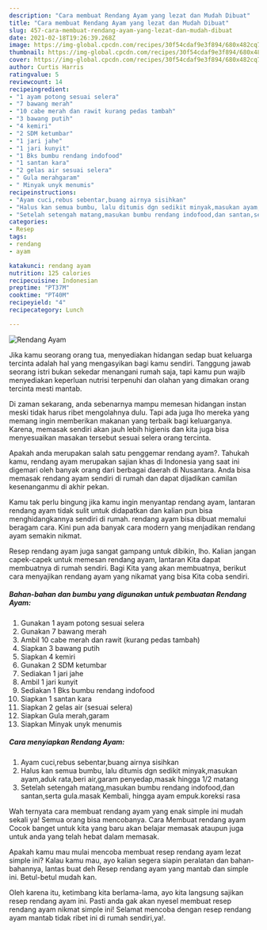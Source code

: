 ```yaml
---
description: "Cara membuat Rendang Ayam yang lezat dan Mudah Dibuat"
title: "Cara membuat Rendang Ayam yang lezat dan Mudah Dibuat"
slug: 457-cara-membuat-rendang-ayam-yang-lezat-dan-mudah-dibuat
date: 2021-02-18T19:26:39.268Z
image: https://img-global.cpcdn.com/recipes/30f54cdaf9e3f894/680x482cq70/rendang-ayam-foto-resep-utama.jpg
thumbnail: https://img-global.cpcdn.com/recipes/30f54cdaf9e3f894/680x482cq70/rendang-ayam-foto-resep-utama.jpg
cover: https://img-global.cpcdn.com/recipes/30f54cdaf9e3f894/680x482cq70/rendang-ayam-foto-resep-utama.jpg
author: Curtis Harris
ratingvalue: 5
reviewcount: 14
recipeingredient:
- "1 ayam potong sesuai selera"
- "7 bawang merah"
- "10 cabe merah dan rawit kurang pedas tambah"
- "3 bawang putih"
- "4 kemiri"
- "2 SDM ketumbar"
- "1 jari jahe"
- "1 jari kunyit"
- "1 Bks bumbu rendang indofood"
- "1 santan kara"
- "2 gelas air sesuai selera"
- " Gula merahgaram"
- " Minyak unyk menumis"
recipeinstructions:
- "Ayam cuci,rebus sebentar,buang airnya sisihkan"
- "Halus kan semua bumbu, lalu ditumis dgn sedikit minyak,masukan ayam,aduk rata,beri air,garam penyedap,masak hingga 1/2 matang"
- "Setelah setengah matang,masukan bumbu rendang indofood,dan santan,serta gula.masak Kembali, hingga ayam empuk.koreksi rasa"
categories:
- Resep
tags:
- rendang
- ayam

katakunci: rendang ayam 
nutrition: 125 calories
recipecuisine: Indonesian
preptime: "PT37M"
cooktime: "PT40M"
recipeyield: "4"
recipecategory: Lunch

---
```



![Rendang Ayam](https://img-global.cpcdn.com/recipes/30f54cdaf9e3f894/680x482cq70/rendang-ayam-foto-resep-utama.jpg)

Jika kamu seorang orang tua, menyediakan hidangan sedap buat keluarga tercinta adalah hal yang mengasyikan bagi kamu sendiri. Tanggung jawab seorang istri bukan sekedar menangani rumah saja, tapi kamu pun wajib menyediakan keperluan nutrisi terpenuhi dan olahan yang dimakan orang tercinta mesti mantab.

Di zaman  sekarang, anda sebenarnya mampu memesan hidangan instan meski tidak harus ribet mengolahnya dulu. Tapi ada juga lho mereka yang memang ingin memberikan makanan yang terbaik bagi keluarganya. Karena, memasak sendiri akan jauh lebih higienis dan kita juga bisa menyesuaikan masakan tersebut sesuai selera orang tercinta. 



Apakah anda merupakan salah satu penggemar rendang ayam?. Tahukah kamu, rendang ayam merupakan sajian khas di Indonesia yang saat ini digemari oleh banyak orang dari berbagai daerah di Nusantara. Anda bisa memasak rendang ayam sendiri di rumah dan dapat dijadikan camilan kesenanganmu di akhir pekan.

Kamu tak perlu bingung jika kamu ingin menyantap rendang ayam, lantaran rendang ayam tidak sulit untuk didapatkan dan kalian pun bisa menghidangkannya sendiri di rumah. rendang ayam bisa dibuat memalui beragam cara. Kini pun ada banyak cara modern yang menjadikan rendang ayam semakin nikmat.

Resep rendang ayam juga sangat gampang untuk dibikin, lho. Kalian jangan capek-capek untuk memesan rendang ayam, lantaran Kita dapat membuatnya di rumah sendiri. Bagi Kita yang akan membuatnya, berikut cara menyajikan rendang ayam yang nikamat yang bisa Kita coba sendiri.

<!--inarticleads1-->

##### Bahan-bahan dan bumbu yang digunakan untuk pembuatan Rendang Ayam:

1. Gunakan 1 ayam potong sesuai selera
1. Gunakan 7 bawang merah
1. Ambil 10 cabe merah dan rawit (kurang pedas tambah)
1. Siapkan 3 bawang putih
1. Siapkan 4 kemiri
1. Gunakan 2 SDM ketumbar
1. Sediakan 1 jari jahe
1. Ambil 1 jari kunyit
1. Sediakan 1 Bks bumbu rendang indofood
1. Siapkan 1 santan kara
1. Siapkan 2 gelas air (sesuai selera)
1. Siapkan  Gula merah,garam
1. Siapkan  Minyak unyk menumis




<!--inarticleads2-->

##### Cara menyiapkan Rendang Ayam:

1. Ayam cuci,rebus sebentar,buang airnya sisihkan
1. Halus kan semua bumbu, lalu ditumis dgn sedikit minyak,masukan ayam,aduk rata,beri air,garam penyedap,masak hingga 1/2 matang
1. Setelah setengah matang,masukan bumbu rendang indofood,dan santan,serta gula.masak Kembali, hingga ayam empuk.koreksi rasa




Wah ternyata cara membuat rendang ayam yang enak simple ini mudah sekali ya! Semua orang bisa mencobanya. Cara Membuat rendang ayam Cocok banget untuk kita yang baru akan belajar memasak ataupun juga untuk anda yang telah hebat dalam memasak.

Apakah kamu mau mulai mencoba membuat resep rendang ayam lezat simple ini? Kalau kamu mau, ayo kalian segera siapin peralatan dan bahan-bahannya, lantas buat deh Resep rendang ayam yang mantab dan simple ini. Betul-betul mudah kan. 

Oleh karena itu, ketimbang kita berlama-lama, ayo kita langsung sajikan resep rendang ayam ini. Pasti anda gak akan nyesel membuat resep rendang ayam nikmat simple ini! Selamat mencoba dengan resep rendang ayam mantab tidak ribet ini di rumah sendiri,ya!.

